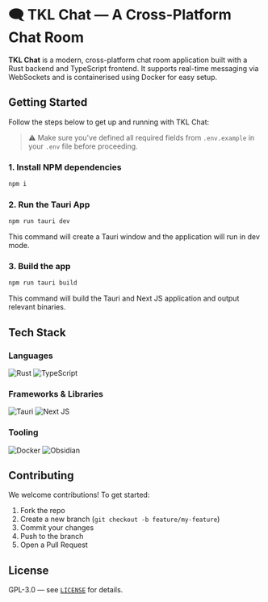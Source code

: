 # 🗨️ TKL Chat — A Cross-Platform Chat Room

**TKL Chat** is a modern, cross-platform chat room application built with a Rust backend and TypeScript frontend. It supports real-time messaging via WebSockets and is containerised using Docker for easy setup.

## Getting Started

Follow the steps below to get up and running with TKL Chat:

> ⚠️ Make sure you've defined all required fields from `.env.example` in your `.env` file before proceeding.

### 1. Install NPM dependencies

```bash
npm i
```

### 2. Run the Tauri App

```bash
npm run tauri dev
```

This command will create a Tauri window and the application will run in dev mode.

### 3. Build the app

```bash
npm run tauri build
```

This command will build the Tauri and Next JS application and output relevant binaries.

## Tech Stack

### Languages

![Rust](https://img.shields.io/badge/rust-%23000000.svg?style=for-the-badge&logo=rust&logoColor=white)
![TypeScript](https://img.shields.io/badge/typescript-%23007ACC.svg?style=for-the-badge&logo=typescript&logoColor=white)

### Frameworks & Libraries

![Tauri](https://img.shields.io/badge/tauri-%2324C8DB.svg?style=for-the-badge&logo=tauri&logoColor=%23FFFFFF)
![Next JS](https://img.shields.io/badge/Next-black?style=for-the-badge&logo=next.js&logoColor=white)

### Tooling

![Docker](https://img.shields.io/badge/docker-%230db7ed.svg?style=for-the-badge&logo=docker&logoColor=white)
![Obsidian](https://img.shields.io/badge/Obsidian-%23483699.svg?style=for-the-badge&logo=obsidian&logoColor=white)

## Contributing

We welcome contributions! To get started:

1. Fork the repo
2. Create a new branch (`git checkout -b feature/my-feature`)
3. Commit your changes
4. Push to the branch
5. Open a Pull Request

## License

GPL-3.0 — see [`LICENSE`](./LICENSE) for details.